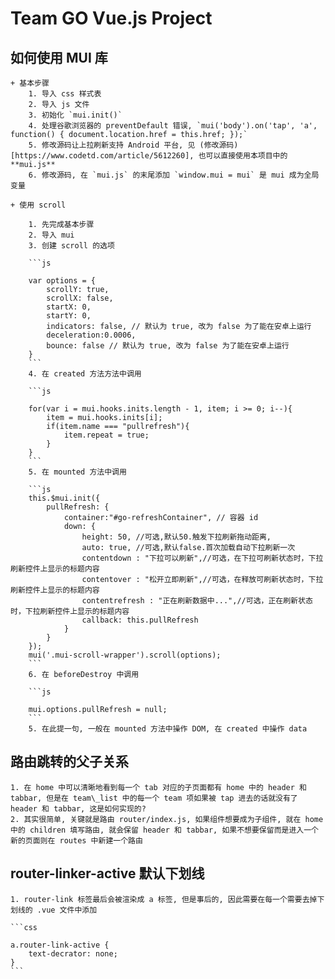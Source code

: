 # Team GO Vue.js Project

## 如何使用 MUI 库

    + 基本步骤
        1. 导入 css 样式表
        2. 导入 js 文件
        3. 初始化 `mui.init()`
        4. 处理谷歌浏览器的 preventDefault 错误, `mui('body').on('tap', 'a', function() { document.location.href = this.href; });`
        5. 修改源码让上拉刷新支持 Android 平台, 见 (修改源码)[https://www.codetd.com/article/5612260], 也可以直接使用本项目中的 **mui.js**
        6. 修改源码, 在 `mui.js` 的末尾添加 `window.mui = mui` 是 mui 成为全局变量

    + 使用 scroll

        1. 先完成基本步骤
        2. 导入 mui
        3. 创建 scroll 的选项

        ```js

        var options = {
            scrollY: true,
            scrollX: false,
            startX: 0,
            startY: 0,
            indicators: false, // 默认为 true, 改为 false 为了能在安卓上运行
            deceleration:0.0006,
            bounce: false // 默认为 true, 改为 false 为了能在安卓上运行
        }
        ```
        4. 在 created 方法方法中调用

        ```js

        for(var i = mui.hooks.inits.length - 1, item; i >= 0; i--){
            item = mui.hooks.inits[i];
            if(item.name === "pullrefresh"){
                item.repeat = true;
            }
        }
        ```
        5. 在 mounted 方法中调用

        ```js
        this.$mui.init({
            pullRefresh: {
                container:"#go-refreshContainer", // 容器 id
                down: {
                    height: 50, //可选,默认50.触发下拉刷新拖动距离,
                    auto: true, //可选,默认false.首次加载自动下拉刷新一次
                    contentdown : "下拉可以刷新",//可选，在下拉可刷新状态时，下拉刷新控件上显示的标题内容
                    contentover : "松开立即刷新",//可选，在释放可刷新状态时，下拉刷新控件上显示的标题内容
                    contentrefresh : "正在刷新数据中...",//可选，正在刷新状态时，下拉刷新控件上显示的标题内容
                    callback: this.pullRefresh
                }
            }
        });
        mui('.mui-scroll-wrapper').scroll(options);
        ```
        6. 在 beforeDestroy 中调用

        ```js

        mui.options.pullRefresh = null;
        ```
        5. 在此提一句, 一般在 mounted 方法中操作 DOM, 在 created 中操作 data
        
## 路由跳转的父子关系

    1. 在 home 中可以清晰地看到每一个 tab 对应的子页面都有 home 中的 header 和 tabbar, 但是在 team\_list 中的每一个 team 项如果被 tap 进去的话就没有了 header 和 tabbar, 这是如何实现的?
    2. 其实很简单, 关键就是路由 router/index.js, 如果组件想要成为子组件, 就在 home 中的 children 填写路由, 就会保留 header 和 tabbar, 如果不想要保留而是进入一个新的页面则在 routes 中新建一个路由

## router-linker-active 默认下划线

    1. router-link 标签最后会被渲染成 a 标签, 但是事后的, 因此需要在每一个需要去掉下划线的 .vue 文件中添加

    ```css

    a.router-link-active {
        text-decrator: none;
    }
    ```